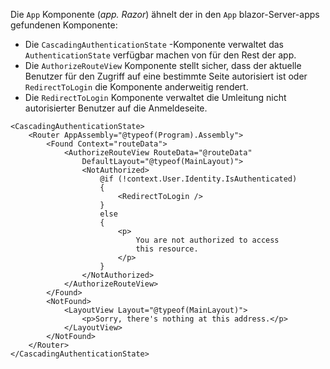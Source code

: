Die `App` Komponente (*app. Razor*) ähnelt der in den `App` blazor-Server-apps gefundenen Komponente:

* Die `CascadingAuthenticationState` -Komponente verwaltet das `AuthenticationState` verfügbar machen von für den Rest der app.
* Die `AuthorizeRouteView` Komponente stellt sicher, dass der aktuelle Benutzer für den Zugriff auf eine bestimmte Seite autorisiert ist oder `RedirectToLogin` die Komponente anderweitig rendert.
* Die `RedirectToLogin` Komponente verwaltet die Umleitung nicht autorisierter Benutzer auf die Anmeldeseite.

```razor
<CascadingAuthenticationState>
    <Router AppAssembly="@typeof(Program).Assembly">
        <Found Context="routeData">
            <AuthorizeRouteView RouteData="@routeData" 
                DefaultLayout="@typeof(MainLayout)">
                <NotAuthorized>
                    @if (!context.User.Identity.IsAuthenticated)
                    {
                        <RedirectToLogin />
                    }
                    else
                    {
                        <p>
                            You are not authorized to access 
                            this resource.
                        </p>
                    }
                </NotAuthorized>
            </AuthorizeRouteView>
        </Found>
        <NotFound>
            <LayoutView Layout="@typeof(MainLayout)">
                <p>Sorry, there's nothing at this address.</p>
            </LayoutView>
        </NotFound>
    </Router>
</CascadingAuthenticationState>
```
